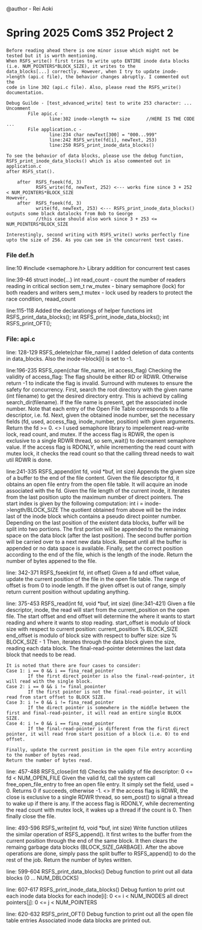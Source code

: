 
@author -   Rei Aoki

# Spring 2025 ComS 352 Project 2


###
    Before reading ahead there is one minor issue which might not be tested but it is worth mentioning.
    When RSFS_write() first tries to write upto ENTIRE inode data blocks (i.e. NUM_POINTERS*BLOCK_SIZE), it writes to the 
    data_blocks[...] correctly. However, when I try to update inode->length (api.c file), the behavior changes abruptly. I commented out the
    code in line 302 (api.c file). Also, please read the RSFS_write() documentation.

    Debug Guilde - [test_advanced_write] test to write 253 character: ...
    Uncomment   
            File apic.c - 
                    line:302 inode->length += size      //HERE IS THE CODE ...
            File application.c -
                    line:234 char newText[300] = "000...999" 
                    line:242 RSFS_write(fd[i], newText, 253)
                    line:250 RSFS_print_inode_data_blocks()
    
    To see the behavior of data blocks, please use the debug function, RSFS_print_inode_data_blocks() which is also commented out in application.c
    after RSFS_stat().

        after  RSFS_fseek(fd, 3)
               RSFS_write(fd, newText, 252) <--- works fine since 3 + 252 < NUM_POINTERS*BLOCK_SIZE
    However,
        after  RSFS_fseek(fd, 3)
               write(fd, newText, 253) <--- RSFS_print_inode_data_blocks() outputs some black datalocks from Bob to George
               //this case should also work since 3 + 253 <= NUM_POINTERS*BLOCK_SIZE

    Interestingly, second writing with RSFS_write() works perfectly fine upto the size of 256. As you can see in the concurrent test cases.
###



### File def.h

line:10 #include <semaphore.h>
    Library addition for concurrent test cases

line:39-46 struct inode{...}
    int read_count - count the number of readers reading in critical section
    sem_t rw_mutex - binary semaphore (lock) for both readers and writers
    sem_t mutex - lock used by readers to protect the race condition, reaad_count

line:115-118
    Added the declarationgs of helper functions
    int RSFS_print_data_blocks();
    int RSFS_print_inode_data_blocks();
    int RSFS_print_OFT();




### File: api.c 

line: 128-129   RSFS_delete(char file_name)
    I added deletion of data contents in data_blocks. Also the inode->block[i] is set to -1.

line:196-235 RSFS_open(char file_name, int access_flag)
    Checking the validity of access_flag: The flag should be either RD or RDWR. Otherwise return -1 to indicate the flag is invalid.
    Surround with mutexes to ensure the safety for concurrency.
    First, search the root directory with the given name (int filename) to get the desired directory entry. This is achievd by calling search_dir(filename).
    If the file name is present, get the associated inode number.
    Note that each entry of the Open File Table corresponds to a file descriptor, i.e. fd. 
    Next, given the obtained inode number, set the necessary fields (fd, used, access_flag, inode_number, position) with given arguments.
    Return the fd >= 0.
    <<Concurrent Case Added>>
    I used semaphore library to impelement read-write lock, read count, and mutex.
    If the access flag is RDWR, the open is exclusive to a single RDWR thread, so sem_wait() to decreament semaphore value.
    If the access flag is RDONLY, while incrementing the read count with mutex lock, it checks the read count so that the calling thread needs to wait util RDWR is done.

line:241-335 RSFS_append(int fd, void *buf, int size)
    Appends the given size of a buffer to the end of the file content.
    Given the file descriptor fd, it obtains an open file entry from the open file table. It will acquire an inode associated with the fd.
    Given the file length of the current inode, it iterates from the last position upto the maximum number of direct pointers.
    The start index is given by the following computation:
        int i = inode->length/BLOCK_SIZE
    The quotient obtained from above will be the index last of the inode block which contains a pseudo direct pointer number.
    Depending on the last position of the existent data blocks, buffer will be split into two portions. The first portion will be appended to the remaining space on the 
    data block (after the last position). The second buffer portion will be carried over to a next new data block. Repeat until all the buffer is appended or no data 
    space is available.
    Finally, set the correct position according to the end of the file, which is the length of the inode.
    Return the number of bytes appened to the file. 

line: 342-371 RSFS_fseek(int fd, int offset)
    Given a fd and offset value, update the current position of the file in the open file table.
    The range of offset is from 0 to inode length.
    If the given offset is out of range, simply return current position without updating anything.

line: 375-453 RSFS_read(int fd, void *buf, int size) (line:341-421)
    Given a file descriptor, inode, the read will start from the current_position on the open file. 
    The start offset and end offset will determine the where it wants to start reading and where it wants to stop reading.
        start_offset is modulo of block size with respect to current position: current_position % BLOCK_SIZE
        end_offset is modulo of block size with respect to buffer size: size % BLOCK_SIZE - 1
    Then, iterates through the data block given the size, reading each data block.
    The final-read-pointer determines the last data block that needs to be read.

    It is noted that there are four cases to consider:
    Case 1: i == 0 && i == fina_read_pointer
            If the first direct pointer is also the final-read-pointer, it will read with the single block.
    Case 2: i == 0 && i != final_poointer
            If the first pointer is not the final-read-pointer, it will read from start offset to BLOCK SIZE.
    Case 3: i != 0 && i != fina_read_pointer
            If the direct pointer is somewhere in the middle between the first and final-read-pointer, it will read an entire single BLOCK SIZE.
    Case 4: i != 0 && i == fina_read_pointer
            If the final-read-pointer is different from the first direct pointer, it will read from start position of a block (i.e. 0) to end offset.

    Finally, update the current position in the open file entry according to the number of bytes read.
    Return the number of bytes read.

line: 457-488 RSFS_close(int fd)
    Checks the validity of file descriptor: 0 <= fd < NUM_OPEN_FILE
    Given the valid fd, call the system call free_open_file_entry to free an open file entry. It simply set the field, used = 0.
    Returns 0 if succeeds, otherwise -1.
    <<Concurrent Case Added>>
    If the access flag is RDWR, the close is exclusive to a single RDWR thread, so sem_post() to signal a thread to wake up if there is any.
    If the access flag is RDONLY, while decrementing the read count with mutex lock, it wakes up a thread if the count is 0. Then finally close the file.

line: 493-596 RSFS_write(int fd, void *buf, int size)
    Write function utilizes the similar operation of RSFS_append(). It first writes to the buffer from the current position through the end of the same block. It then
    clears the remaing garbage data blocks (BLOCK_SIZE_GARBAGE). After the above operations are done, simply pass the split buffer to RSFS_append() to do the rest of the job.
    Return the number of bytes written.

line: 599-604 RSFS_print_data_blocks()
    Debug function to print out all data blocks (0 ... NUM_DBLOCKS)

line: 607-617 RSFS_print_inode_data_blocks()
    Debug funtion to print out each inode data blocks
    for each inode[i]: 0 <= i < NUM_INODES
    all direct pointers[j]: 0 <= j < NUM_POINTERS

line: 620-632 RSFS_print_OFT()
    Debug function to print out all the open file table entries
    Associated inode data blocks are printed out.